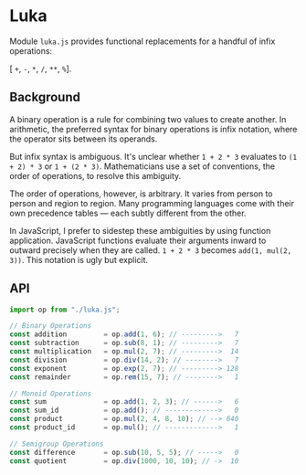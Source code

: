 # Luka

Module `luka.js` provides functional replacements for a handful of infix operations:

[ `+`, `-`, `*`, `/`, `**`, `%`].

## Background

A binary operation is a rule for combining two values to create another. In arithmetic,
the preferred syntax for binary operations is infix notation, where the operator sits
between its operands.

But infix syntax is ambiguous. It's unclear whether `1 + 2 * 3` evaluates to `(1 + 2) * 3`
or `1 + (2 * 3)`. Mathematicians use a set of conventions, the order of operations, to resolve
this ambiguity.

The order of operations, however, is arbitrary. It varies from person to person and region to region.
Many programming languages come with their own precedence tables — each subtly different from the other.

In JavaScript, I prefer to sidestep these ambiguities by using function application.
JavaScript functions evaluate their arguments inward to outward precisely when they are called.
`1 + 2 * 3` becomes `add(1, mul(2, 3))`. This notation is ugly but explicit.

## API

```js
import op from "./luka.js";

// Binary Operations
const addition         = op.add(1, 6); // --------->   7
const subtraction      = op.sub(8, 1); // --------->   7
const multiplication   = op.mul(2, 7); // --------->  14
const division         = op.div(14, 2); // -------->   7
const exponent         = op.exp(2, 7); // ---------> 128
const remainder        = op.rem(15, 7); // -------->   1

// Monoid Operations
const sum              = op.add(1, 2, 3); // ------>   6
const sum_id           = op.add(); // ------------->   0
const product          = op.mul(2, 4, 8, 10); // --> 640
const product_id       = op.mul(); // ------------->   1

// Semigroup Operations
const difference       = op.sub(10, 5, 5); // ----->   0
const quotient         = op.div(1000, 10, 10); // ->  10
```
